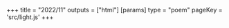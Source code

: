 +++
title = "2022/11"
outputs = ["html"]
[params]
    type = "poem"
    pageKey = 'src/light.js'
+++
